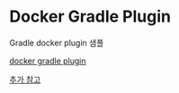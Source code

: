 # Docker Gradle Plugin

Gradle docker plugin 샘플

[docker gradle plugin](https://github.com/palantir/gradle-docker)

[추가 참고](https://www.javacodegeeks.com/2017/11/docker-java-developers-build-docker.html)